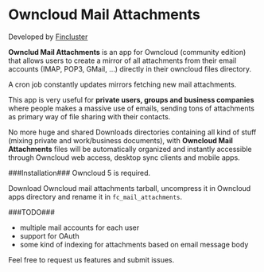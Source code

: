 Owncloud Mail Attachments
=========================

Developed by [Fincluster](http://fincluster.com)

**Ownclud Mail Attachments** is an app for Owncloud (community edition) that allows users to create a mirror 
of all attachments from their email accounts (IMAP, POP3, GMail, ...) directly in their owncloud files directory.

A cron job constantly updates mirrors fetching new mail attachments.

This app is very useful for **private users, groups and business companies** where people makes a massive use of emails,
sending tons of attachments as primary way of file sharing with their contacts.

No more huge and shared Downloads directories containing all kind of stuff (mixing private and work/business documents),
with **Owncloud Mail Attachments** files will be automatically organized and instantly accessible 
through Owncloud web access, desktop sync clients and mobile apps.

###Installation###
Owncloud 5 is required.

Download Owncloud mail attachments tarball, uncompress it in Owncloud apps directory and rename it in `fc_mail_attachments`.


###TODO###
* multiple mail accounts for each user
* support for OAuth 
* some kind of indexing for attachments based on email message body

Feel free to request us features and submit issues.
